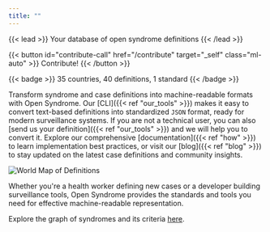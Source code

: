 ```yaml
---
title: ""
---
```


<div class="flex justify-between items-center">
{{< lead >}}
Your database of open syndrome definitions
{{< /lead >}}

{{< button id="contribute-call" href="/contribute" target="_self" class="ml-auto" >}}
Contribute!
{{< /button >}}
</div>

{{< badge >}}
35 countries, 40 definitions, 1 standard
{{< /badge >}}

Transform syndrome and case definitions into machine-readable formats with Open Syndrome.
Our [CLI]({{< ref "our_tools" >}}) makes it easy to convert text-based definitions into standardized `JSON` format,
ready for modern surveillance systems. If you are not a technical user, you can also [send us your definition]({{< ref "our_tools" >}})
and we will help you to convert it.
Explore our comprehensive [documentation]({{< ref "how" >}}) to learn implementation best practices,
or visit our [blog]({{< ref "blog" >}}) to stay updated on the latest case definitions and community insights.

![World Map of Definitions](/images/world_map.svg)

Whether you're a health worker defining new cases or a developer building surveillance tools, Open Syndrome
provides the standards and tools you need for effective machine-readable representation.

Explore the graph of syndromes and its criteria [here](/graph).
